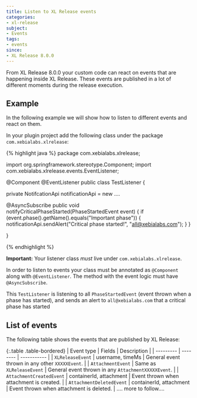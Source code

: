 ```yaml
---
title: Listen to XL Release events
categories:
- xl-release
subject:
- Events
tags:
- events
since:
- XL Release 8.0.0
---
```


From XL Release 8.0.0 your custom code can react on events that are happening inside XL Release. These events are published in a lot of different moments during the release execution.

## Example

In the following example we will show how to listen to different events and react on them.

In your plugin project add the following class under the package `com.xebialabs.xlrelease`:

{% highlight java %}
package com.xebialabs.xlrelease;

import org.springframework.stereotype.Component;
import com.xebialabs.xlrelease.events.EventListener;

@Component
@EventListener
public class TestListener {

  private NotifcationApi notificationApi = new ....

  @AsyncSubscribe
  public void notifyCriticalPhaseStarted(PhaseStartedEvent event) {
    if (event.phase().getName().equals("Important phase")) {
      notificationApi.sendAlert("Critical phase started!", "all@xebialabs.com");
    }
  }

}

{% endhighlight %}

**Important:** Your listener class *must* live under `com.xebialabs.xlrelease`.

In order to listen to events your class must be annotated as `@Component` along with `@EventListener`. The method with the event logic must have `@AsyncSubscribe`.

This `TestListener` is listening to all `PhaseStartedEvent` (event thrown when a phase has started), and sends an alert to `all@xebialabs.com` that a critical phase has started


## List of events

The following table shows the events that are published by XL Release:

{:.table .table-bordered}
| Event type | Fields | Description |
| --------- | -------- | ----------- |
| `XLReleaseEvent`      | username, timeMs | General event thrown in any other `XXXXXEvent`. |
| `AttachmentEvent`      | Same as `XLReleaseEvent` | General event thrown in any `AttachmentXXXXXEvent`. |
| `AttachmentCreatedEvent`      | containerId, attachment | Event thrown when attachment is created. |
| `AttachmentDeletedEvent`      | containerId, attachment | Event thrown when attachment is deleted. |
.... more to follow....
